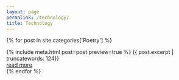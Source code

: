 ```yaml
---
layout: page
permalink: /technology/
title: Technology
---
```


{% for post in site.categories['Poetry'] %}
  <article>
    {% include meta.html post=post preview=true %}
    {{ post.excerpt | truncatewords: 124}}
    <div class="more"><a href="{{ post.url | relative_url }}">read more</a></div>
  </article>
{% endfor %}

